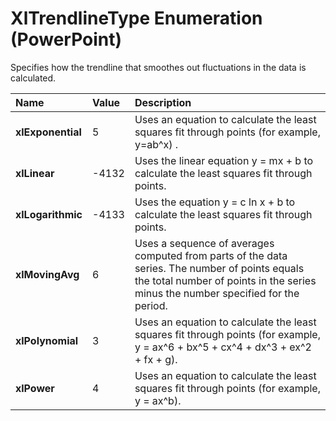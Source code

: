 
# XlTrendlineType Enumeration (PowerPoint)

Specifies how the trendline that smoothes out fluctuations in the data is calculated.



|**Name**|**Value**|**Description**|
|:-----|:-----|:-----|
| **xlExponential**|5|Uses an equation to calculate the least squares fit through points (for example, y=ab^x) .|
| **xlLinear**|-4132|Uses the linear equation y = mx + b to calculate the least squares fit through points.|
| **xlLogarithmic**|-4133|Uses the equation y = c ln x + b to calculate the least squares fit through points.|
| **xlMovingAvg**|6|Uses a sequence of averages computed from parts of the data series. The number of points equals the total number of points in the series minus the number specified for the period.|
| **xlPolynomial**|3|Uses an equation to calculate the least squares fit through points (for example, y = ax^6 + bx^5 + cx^4 + dx^3 + ex^2 + fx + g).|
| **xlPower**|4|Uses an equation to calculate the least squares fit through points (for example, y = ax^b).|
